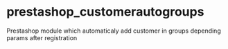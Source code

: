 # prestashop_customerautogroups
Prestashop module which automaticaly add customer in groups depending params after registration
